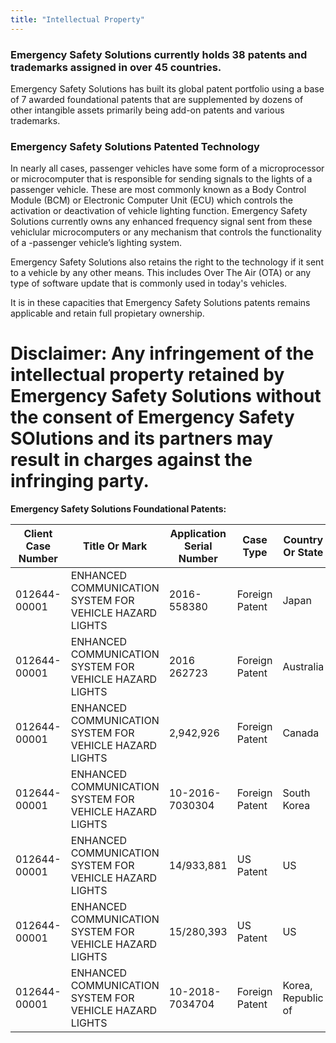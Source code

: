 ```yaml
---
title: "Intellectual Property"
---
```


### Emergency Safety Solutions currently holds 38 patents and trademarks assigned in over 45 countries. 

Emergency Safety Solutions has built its global patent portfolio using a base of 
7 awarded foundational patents that are supplemented by dozens of other intangible assets primarily being add-on patents and various
trademarks. 

### Emergency Safety Solutions Patented Technology

In nearly all cases, passenger vehicles have some form of a microprocessor or microcomputer that is responsible for sending signals to the lights of a passenger vehicle. These are most commonly known as a Body Control Module (BCM) or Electronic Computer Unit (ECU) which controls the activation or deactivation of vehicle lighting function. Emergency Safety Solutions currently owns any enhanced frequency signal sent from these vehiclular microcomputers or any mechanism that controls the functionality of a -passenger vehicle’s lighting system.

Emergency Safety Solutions also retains the right to the technology if it sent to a vehicle by any other means. This includes Over The Air (OTA) or any type of software update that is commonly used in today's vehicles. 

It is in these capacities that Emergency Safety Solutions patents remains applicable and retain full propietary ownership.  

# Disclaimer: Any infringement of the intellectual property retained by Emergency Safety Solutions without the consent of Emergency Safety SOlutions and its partners may result in charges against the infringing party. 

**Emergency Safety Solutions Foundational Patents:**

| Client Case Number | Title Or Mark | Application Serial Number | Case Type | Country Or State |
| ------------------ | ------------- | ------------------------- | --------- | ---------------- |
| 012644-00001 | ENHANCED COMMUNICATION SYSTEM FOR VEHICLE HAZARD LIGHTS | 2016-558380 | Foreign Patent | Japan |
| 012644-00001 | ENHANCED COMMUNICATION SYSTEM FOR VEHICLE HAZARD LIGHTS | 2016 262723 | Foreign Patent | Australia |
| 012644-00001 | ENHANCED COMMUNICATION SYSTEM FOR VEHICLE HAZARD LIGHTS | 2,942,926 | Foreign Patent | Canada |
| 012644-00001 | ENHANCED COMMUNICATION SYSTEM FOR VEHICLE HAZARD LIGHTS | 10-2016-7030304 | Foreign Patent | South Korea |
| 012644-00001 | ENHANCED COMMUNICATION SYSTEM FOR VEHICLE HAZARD LIGHTS | 14/933,881 | US Patent | US |
| 012644-00001 | ENHANCED COMMUNICATION SYSTEM FOR VEHICLE HAZARD LIGHTS | 15/280,393 | US Patent | US | 
| 012644-00001 | ENHANCED COMMUNICATION SYSTEM FOR VEHICLE HAZARD LIGHTS | 10-2018-7034704 | Foreign Patent | Korea, Republic of |
